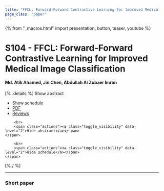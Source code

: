 ```yaml
---
title: "FFCL: Forward-Forward Contrastive Learning for Improved Medical Image Classification"
page_class: "paper"
---
```


{% from "_macros.html" import presentation, button, teaser, youtube %}

# S104 - FFCL: Forward-Forward Contrastive Learning for Improved Medical Image Classification

#### Md. Atik Ahamed, Jin Chen, Abdullah Al Zubaer Imran

[% .details %]
<a class="toggle_visibility" data-selector=".abstract" data-level="3">Show abstract</a>
- <a class="toggle_visibility" data-selector=".schedule" data-level="3">Show schedule</a>
- <a href="https://openreview.net/pdf?id=">PDF</a>
- <a href="https://openreview.net/forum?id=">Reviews</a>

<p>
    <span class="abstract">
        
        <br>
        <span class="actions"><a class="toggle_visibility" data-level="2">Hide abstract</a></span>
    </span>
</p>

<p>
    <span class="schedule">
        
        <br>
        <span class="actions"><a class="toggle_visibility" data-level="2">Hide schedule</a></span>
    </span>
</p>
[% / %]

---


### Short paper
